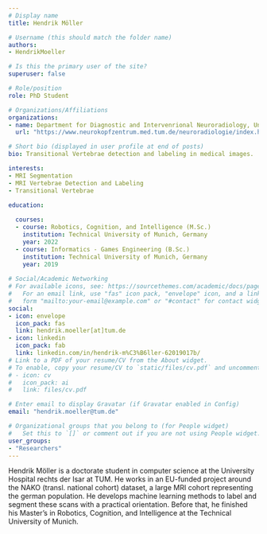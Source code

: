 ```yaml
---
# Display name
title: Hendrik Möller

# Username (this should match the folder name)
authors:
- HendrikMoeller

# Is this the primary user of the site?
superuser: false

# Role/position
role: PhD Student

# Organizations/Affiliations
organizations:
- name: Department for Diagnostic and Intervenrional Neuroradiology, University Hospital rechts der Isar
  url: "https://www.neurokopfzentrum.med.tum.de/neuroradiologie/index.html"

# Short bio (displayed in user profile at end of posts)
bio: Transitional Vertebrae detection and labeling in medical images.

interests:
- MRI Segmentation
- MRI Vertebrae Detection and Labeling
- Transitional Vertebrae

education:
  
  courses:
  - course: Robotics, Cognition, and Intelligence (M.Sc.)
    institution: Technical University of Munich, Germany
    year: 2022
  - course: Informatics - Games Engineering (B.Sc.)
    institution: Technical University of Munich, Germany
    year: 2019
 
# Social/Academic Networking
# For available icons, see: https://sourcethemes.com/academic/docs/page-builder/#icons
#   For an email link, use "fas" icon pack, "envelope" icon, and a link in the
#   form "mailto:your-email@example.com" or "#contact" for contact widget.
social:
- icon: envelope
  icon_pack: fas
  link: hendrik.moeller[at]tum.de
- icon: linkedin
  icon_pack: fab
  link: linkedin.com/in/hendrik-m%C3%B6ller-62019017b/
# Link to a PDF of your resume/CV from the About widget.
# To enable, copy your resume/CV to `static/files/cv.pdf` and uncomment the lines below.
# - icon: cv
#   icon_pack: ai
#   link: files/cv.pdf

# Enter email to display Gravatar (if Gravatar enabled in Config)
email: "hendrik.moeller@tum.de"

# Organizational groups that you belong to (for People widget)
#   Set this to `[]` or comment out if you are not using People widget.
user_groups:
- "Researchers"
---
```


Hendrik Möller is a doctorate student in computer science at the University Hospital rechts der Isar at TUM. He works in an EU-funded project around the NAKO (transl. national cohort) dataset, a large MRI cohort representing the german population. He develops machine learning methods to label and segment these scans with a practical orientation.
Before that, he finished his Master’s in Robotics, Cognition, and Intelligence at the Technical University of Munich.